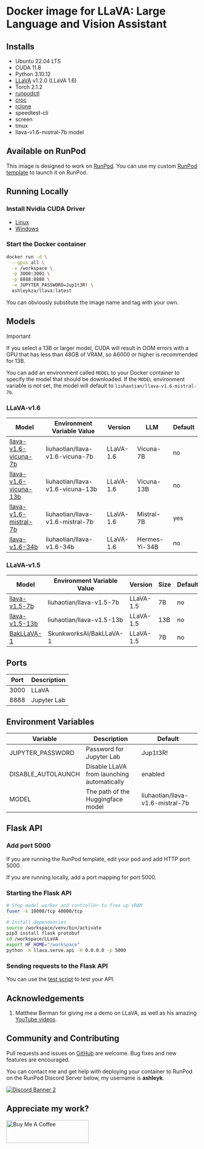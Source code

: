 # Docker image for LLaVA: Large Language and Vision Assistant

## Installs

* Ubuntu 22.04 LTS
* CUDA 11.8
* Python 3.10.12
* [LLaVA](
  https://github.com/haotian-liu/llava) v1.2.0 (LLaVA 1.6)
* Torch 2.1.2
* [runpodctl](https://github.com/runpod/runpodctl)
* [croc](https://github.com/schollz/croc)
* [rclone](https://rclone.org/)
* speedtest-cli
* screen
* tmux
* llava-v1.6-mistral-7b model

## Available on RunPod

This image is designed to work on [RunPod](https://runpod.io?ref=2xxro4sy).
You can use my custom [RunPod template](
https://runpod.io/gsc?template=g7wd33iuwv&ref=2xxro4sy)
to launch it on RunPod.

## Running Locally

### Install Nvidia CUDA Driver

- [Linux](https://docs.nvidia.com/cuda/cuda-installation-guide-linux/index.html)
- [Windows](https://docs.nvidia.com/cuda/cuda-installation-guide-microsoft-windows/index.html)

### Start the Docker container

```bash
docker run -d \
  --gpus all \
  -v /workspace \
  -p 3000:3001 \
  -p 8888:8888 \
  -e JUPYTER_PASSWORD=Jup1t3R! \
  ashleykza/llava:latest
```

You can obviously substitute the image name and tag with your own.

## Models

> [!IMPORTANT]
> If you select a 13B or larger model, CUDA will result in OOM errors
> with a GPU that has less than 48GB of VRAM, so A6000 or higher is
> recommended for 13B.

You can add an environment called `MODEL` to your Docker container to
specify the model that should be downloaded.  If the `MODEL` environment
variable is not set, the model will default to `liuhaotian/llava-v1.6-mistral-7b`.

### LLaVA-v1.6

| Model                                                                            | Environment Variable Value       | Version    | LLM           | Default |
|----------------------------------------------------------------------------------|----------------------------------|------------|---------------|---------|
| [llava-v1.6-vicuna-7b](https://huggingface.co/liuhaotian/llava-v1.6-vicuna-7b)   | liuhaotian/llava-v1.6-vicuna-7b  | LLaVA-1.6  | Vicuna-7B     | no      |
| [llava-v1.6-vicuna-13b](https://huggingface.co/liuhaotian/llava-v1.6-vicuna-13b) | liuhaotian/llava-v1.6-vicuna-13b | LLaVA-1.6  | Vicuna-13B    | no      |
| [llava-v1.6-mistral-7b](https://huggingface.co/liuhaotian/llava-v1.6-mistral-7b) | liuhaotian/llava-v1.6-mistral-7b | LLaVA-1.6  | Mistral-7B    | yes     |
| [llava-v1.6-34b](https://huggingface.co/liuhaotian/llava-v1.6-34b)               | liuhaotian/llava-v1.6-34b        | LLaVA-1.6  | Hermes-Yi-34B | no      |

### LLaVA-v1.5

| Model                                                                            | Environment Variable Value       | Version   | Size | Default |
|----------------------------------------------------------------------------------|----------------------------------|-----------|------|---------|
| [llava-v1.5-7b](https://huggingface.co/liuhaotian/llava-v1.5-7b)                 | liuhaotian/llava-v1.5-7b         | LLaVA-1.5 | 7B   | no      |
| [llava-v1.5-13b](https://huggingface.co/liuhaotian/llava-v1.5-13b)               | liuhaotian/llava-v1.5-13b        | LLaVA-1.5 | 13B  | no      |
| [BakLLaVA-1](https://huggingface.co/SkunkworksAI/BakLLaVA-1)                     | SkunkworksAI/BakLLaVA-1          | LLaVA-1.5 | 7B   | no      |

## Ports

| Port | Description |
|------|-------------|
| 3000 | LLaVA       |
| 8888 | Jupyter Lab |

## Environment Variables

| Variable           | Description                                 | Default  |
|--------------------|---------------------------------------------|----------|
| JUPYTER_PASSWORD   | Password for Jupyter Lab                    | Jup1t3R! |
| DISABLE_AUTOLAUNCH | Disable LLaVA from launching automatically  | enabled  |
| MODEL                              | The path of the Huggingface model               | liuhaotian/llava-v1.6-mistral-7b |

## Flask API

### Add port 5000

If you are running the RunPod template, edit your pod and add HTTP port 5000.

If you are running locally, add a port mapping for port 5000.

### Starting the Flask API

```bash
# Stop model worker and controller to free up VRAM
fuser -k 10000/tcp 40000/tcp

# Install dependencies
source /workspace/venv/bin/activate
pip3 install flask protobuf
cd /workspace/LLaVA
export HF_HOME="/workspace"
python -m llava.serve.api -H 0.0.0.0 -p 5000
```

### Sending requests to the Flask API

You can use the [test script](
https://github.com/ashleykleynhans/LLaVA/blob/main/llava/serve/test_api.py)
to test your API.

## Acknowledgements

1. Matthew Berman for giving me a demo on LLaVA, as well as his amazing
   [YouTube videos](https://www.youtube.com/@matthew_berman/videos]).

## Community and Contributing

Pull requests and issues on [GitHub](https://github.com/ashleykleynhans/llava-docker)
are welcome. Bug fixes and new features are encouraged.

You can contact me and get help with deploying your container
to RunPod on the RunPod Discord Server below,
my username is **ashleyk**.

<a target="_blank" href="https://discord.gg/pJ3P2DbUUq">![Discord Banner 2](https://discordapp.com/api/guilds/912829806415085598/widget.png?style=banner2)</a>

## Appreciate my work?

<a href="https://www.buymeacoffee.com/ashleyk" target="_blank"><img src="https://cdn.buymeacoffee.com/buttons/v2/default-yellow.png" alt="Buy Me A Coffee" style="height: 60px !important;width: 217px !important;" ></a>
